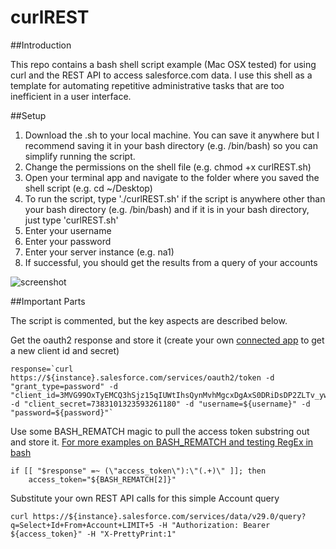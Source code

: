 curlREST
========

##Introduction

This repo contains a bash shell script example (Mac OSX tested) for using curl and the REST API to access salesforce.com data. I use this shell as a template for automating repetitive administrative tasks that are too inefficient in a user interface. 

##Setup

1. Download the .sh to your local machine. You can save it anywhere but I recommend saving it in your bash directory (e.g. /bin/bash) so you can simplify running the script.
2. Change the permissions on the shell file (e.g. chmod +x curlREST.sh)
3. Open your terminal app and navigate to the folder where you saved the shell script (e.g. cd ~/Desktop)
4. To run the script, type './curlREST.sh' if the script is anywhere other than your bash directory (e.g. /bin/bash) and if it is in your bash directory, just type 'curlREST.sh'
5. Enter your username
6. Enter your password 
7. Enter your server instance (e.g. na1)
8. If successful, you should get the results from a query of your accounts

![screenshot](https://raw.githubusercontent.com/atorman/curlREST/master/terminalExample.png)

##Important Parts

The script is commented, but the key aspects are described below.

Get the oauth2 response and store it (create your own [connected app](http://help.salesforce.com/apex/HTViewHelpDoc?id=connected_app_create.htm&language=en_US "Creating a Connected App help topic") to get a new client id and secret)

    response=`curl https://${instance}.salesforce.com/services/oauth2/token -d "grant_type=password" -d "client_id=3MVG99OxTyEMCQ3hSjz15qIUWtIhsQynMvhMgcxDgAxS0DRiDsDP2ZLTv_ywkjvbAdeanmHWInQ==" -d "client_secret=7383101323593261180" -d "username=${username}" -d "password=${password}"`

Use some BASH_REMATCH magic to pull the access token substring out and store it. [For more examples on BASH_REMATCH and testing RegEx in bash](http://robots.thoughtbot.com/the-unix-shells-humble-if "Unix Shells Humble If")
    
    if [[ "$response" =~ (\"access_token\"):\"(.+)\" ]]; then
		access_token="${BASH_REMATCH[2]}"

Substitute your own REST API calls for this simple Account query

    curl https://${instance}.salesforce.com/services/data/v29.0/query?q=Select+Id+From+Account+LIMIT+5 -H "Authorization: Bearer ${access_token}" -H "X-PrettyPrint:1" 

